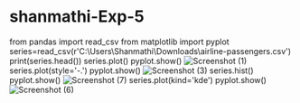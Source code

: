 # shanmathi-Exp-5
from pandas import read_csv
from matplotlib import pyplot
series=read_csv(r'C:\Users\Shanmathi\Downloads\airline-passengers.csv')
print(series.head())
series.plot()
pyplot.show()
![Screenshot (1)](https://github.com/user-attachments/assets/84f8f8fc-bf00-4f35-a8b5-8fa85bee0657)
series.plot(style='-.')
pyplot.show()
![Screenshot (3)](https://github.com/user-attachments/assets/882bf07a-09c2-46c6-a083-cc3272783eca)
series.hist()
pyplot.show()
![Screenshot (7)](https://github.com/user-attachments/assets/2a8a6f6a-6a25-4e1b-96ba-2c8f027f3d6d)
series.plot(kind='kde')
pyplot.show()
![Screenshot (6)](https://github.com/user-attachments/assets/10552a51-a2c0-4a16-ad78-d15ba2a7f13d)
